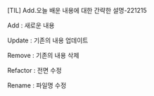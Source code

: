 [TIL] Add.오늘 배운 내용에 대한 간략한 설명-221215



Add : 새로운 내용

Update : 기존의 내용 업데이트

Remove : 기존의 내용 삭제

Refactor : 전면 수정

Rename : 파일명 수정
